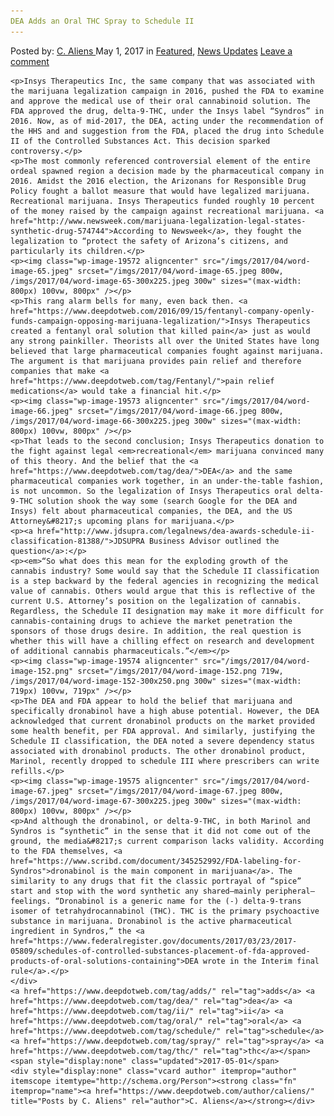 ```yaml
---
DEA Adds an Oral THC Spray to Schedule II
---
```

<article class="post-listing post-19531 post type-post status-publish format-standard has-post-thumbnail hentry  tag-adds tag-dea tag-ii tag-oral tag-schedule tag-spray tag-thc">
    <div class="post-inner">
        <span>Posted by: <a href="https://www.deepdotweb.com/author/caliens/" title="">C. Aliens </a></span>
    <span>May 1, 2017</span>
    <span>in <a href="https://www.deepdotweb.com/category/deepdot-news/" rel="category tag">Featured</a>, <a href="https://www.deepdotweb.com/category/news-updates/" rel="category tag">News Updates</a></span>
    <span><a href="https://www.deepdotweb.com/2017/05/01/dea-adds-oral-thc-spray-schedule-ii/#respond">Leave a comment</a></span>
    </p>
    <div class="clear"></div>
    
    <p>Insys Therapeutics Inc, the same company that was associated with the marijuana legalization campaign in 2016, pushed the FDA to examine and approve the medical use of their oral cannabinoid solution. The FDA approved the drug, delta-9-THC, under the Insys label “Syndros” in 2016. Now, as of mid-2017, the DEA, acting under the recommendation of the HHS and and suggestion from the FDA, placed the drug into Schedule II of the Controlled Substances Act. This decision sparked controversy.</p>
    <p>The most commonly referenced controversial element of the entire ordeal spawned region a decision made by the pharmaceutical company in 2016. Amidst the 2016 election, the Arizonans for Responsible Drug Policy fought a ballot measure that would have legalized marijuana. Recreational marijuana. Insys Therapeutics funded roughly 10 percent of the money raised by the campaign against recreational marijuana. <a href="http://www.newsweek.com/marijuana-legalization-legal-states-synthetic-drug-574744">According to Newsweek</a>, they fought the legalization to “protect the safety of Arizona’s citizens, and particularly its children.</p>
    <p><img class="wp-image-19572 aligncenter" src="/imgs/2017/04/word-image-65.jpeg" srcset="/imgs/2017/04/word-image-65.jpeg 800w, /imgs/2017/04/word-image-65-300x225.jpeg 300w" sizes="(max-width: 800px) 100vw, 800px" /></p>
    <p>This rang alarm bells for many, even back then. <a href="https://www.deepdotweb.com/2016/09/15/fentanyl-company-openly-funds-campaign-opposing-marijuana-legalization/">Insys Therapeutics created a fentanyl oral solution that killed pain</a> just as would any strong painkiller. Theorists all over the United States have long believed that large pharmaceutical companies fought against marijuana. The argument is that marijuana provides pain relief and therefore companies that make <a href="https://www.deepdotweb.com/tag/Fentanyl/">pain relief medications</a> would take a financial hit.</p>
    <p><img class="wp-image-19573 aligncenter" src="/imgs/2017/04/word-image-66.jpeg" srcset="/imgs/2017/04/word-image-66.jpeg 800w, /imgs/2017/04/word-image-66-300x225.jpeg 300w" sizes="(max-width: 800px) 100vw, 800px" /></p>
    <p>That leads to the second conclusion; Insys Therapeutics donation to the fight against legal <em>recreational</em> marijuana convinced many of this theory. And the belief that the <a href="https://www.deepdotweb.com/tag/dea/">DEA</a> and the same pharmaceutical companies work together, in an under-the-table fashion, is not uncommon. So the legalization of Insys Therapeutics oral delta-9-THC solution shook the way some (search Google for the DEA and Insys) felt about pharmaceutical companies, the DEA, and the US Attorney&#8217;s upcoming plans for marijuana.</p>
    <p><a href="http://www.jdsupra.com/legalnews/dea-awards-schedule-ii-classification-81388/">JDSUPRA Business Advisor outlined the question</a>:</p>
    <p><em>“So what does this mean for the exploding growth of the cannabis industry? Some would say that the Schedule II classification is a step backward by the federal agencies in recognizing the medical value of cannabis. Others would argue that this is reflective of the current U.S. Attorney’s position on the legalization of cannabis. Regardless, the Schedule II designation may make it more difficult for cannabis-containing drugs to achieve the market penetration the sponsors of those drugs desire. In addition, the real question is whether this will have a chilling effect on research and development of additional cannabis pharmaceuticals.”</em></p>
    <p><img class="wp-image-19574 aligncenter" src="/imgs/2017/04/word-image-152.png" srcset="/imgs/2017/04/word-image-152.png 719w, /imgs/2017/04/word-image-152-300x250.png 300w" sizes="(max-width: 719px) 100vw, 719px" /></p>
    <p>The DEA and FDA appear to hold the belief that marijuana and specifically dronabinol have a high abuse potential. However, the DEA acknowledged that current dronabinol products on the market provided some health benefit, per FDA approval. And similarly, justifying the Schedule II classification, the DEA noted a severe dependency status associated with dronabinol products. The other dronabinol product, Marinol, recently dropped to schedule III where prescribers can write refills.</p>
    <p><img class="wp-image-19575 aligncenter" src="/imgs/2017/04/word-image-67.jpeg" srcset="/imgs/2017/04/word-image-67.jpeg 800w, /imgs/2017/04/word-image-67-300x225.jpeg 300w" sizes="(max-width: 800px) 100vw, 800px" /></p>
    <p>And although the dronabinol, or delta-9-THC, in both Marinol and Syndros is “synthetic” in the sense that it did not come out of the ground, the media&#8217;s current comparison lacks validity. According to the FDA themselves, <a href="https://www.scribd.com/document/345252992/FDA-labeling-for-Syndros">dronabinol is the main component in marijuana</a>. The similarity to any drugs that fit the classic portrayal of “spice” start and stop with the word synthetic any shared—mainly peripheral—feelings. “Dronabinol is a generic name for the (-) delta-9-trans isomer of tetrahydrocannabinol (THC). THC is the primary psychoactive substance in marijuana. Dronabinol is the active pharmaceutical ingredient in Syndros,” the <a href="https://www.federalregister.gov/documents/2017/03/23/2017-05809/schedules-of-controlled-substances-placement-of-fda-approved-products-of-oral-solutions-containing">DEA wrote in the Interim final rule</a>.</p>
    </div>
    <a href="https://www.deepdotweb.com/tag/adds/" rel="tag">adds</a> <a href="https://www.deepdotweb.com/tag/dea/" rel="tag">dea</a> <a href="https://www.deepdotweb.com/tag/ii/" rel="tag">ii</a> <a href="https://www.deepdotweb.com/tag/oral/" rel="tag">oral</a> <a href="https://www.deepdotweb.com/tag/schedule/" rel="tag">schedule</a> <a href="https://www.deepdotweb.com/tag/spray/" rel="tag">spray</a> <a href="https://www.deepdotweb.com/tag/thc/" rel="tag">thc</a></span> <span style="display:none" class="updated">2017-05-01</span>
    <div style="display:none" class="vcard author" itemprop="author" itemscope itemtype="http://schema.org/Person"><strong class="fn" itemprop="name"><a href="https://www.deepdotweb.com/author/caliens/" title="Posts by C. Aliens" rel="author">C. Aliens</a></strong></div>
    
